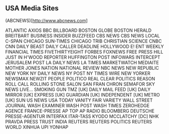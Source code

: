 ## USA Media Sites
(ABCNEWS)[http://www.abcnews.com]

ATLANTIC 
AXIOS
BBC
BILLBOARD
BOSTON GLOBE
BOSTON HERALD
BREITBART
BUSINESS INSIDER
BUZZFEED
CBS NEWS
CBS NEWS LOCAL
C-SPAN
CHICAGO SUN-TIMES
CHICAGO TRIB
CHRISTIAN SCIENCE
CNBC
CNN
DAILY BEAST
DAILY CALLER
DEADLINE HOLLYWOOD
E!
ENT WEEKLY
FINANCIAL TIMES
FIVETHIRTYEIGHT
FORBES
FOXNEWS
FREE PRESS
HILL JUST IN
H'WOOD REPORTER
HUFFINGTON POST
INFOWARS
INTERCEPT
JERUSALEM POST
LA DAILY NEWS
LA TIMES
MARKETWATCH
MEDIAITE
MOTHER JONES
NATION
NATIONAL REVIEW
NBC NEWS
NEW REPUBLIC
NEW YORK
NY DAILY NEWS
NY POST
NY TIMES WIRE
NEW YORKER
NEWSMAX
NEWZIT
PEOPLE
POLITICO
REAL CLEAR POLITICS
REASON
ROLL CALL
ROLLING STONE
SALON
SAN FRAN CHRON
SEMAFOR
SKY NEWS LIVE...
SMOKING GUN
TMZ
[UK] DAILY MAIL FEED
[UK] DAILY MIRROR
[UK] EXPRESS
[UK] GUARDIAN
[UK] INDEPENDENT
[UK] METRO
[UK] SUN
US NEWS
USA TODAY
VANITY FAIR
VARIETY
WALL STREET JOURNAL
WASH EXAMINER
WASH POST
WASH TIMES
ZEROHEDGE
AGENCE FRANCE-PRESSE
AP TOP
AP RADIO
BLOOMBERG
DEUTSCHE PRESSE-AGENTUR
INTERFAX
ITAR-TASS
KYODO
MCCLATCHY [DC]
NHK
PRAVDA
PRESS TRUST INDIA
REUTERS
REUTERS POLITICS
REUTERS WORLD
XINHUA
UPI
YONHAP
